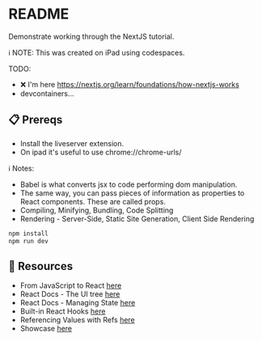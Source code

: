 # README

Demonstrate working through the NextJS tutorial.  

ℹ️ NOTE: This was created on iPad using codespaces.  

TODO:

* ❌ I'm here https://nextjs.org/learn/foundations/how-nextjs-works
* devcontainers...  

## 📋 Prereqs

* Install the liveserver extension.  
* On ipad it's useful to use chrome://chrome-urls/

ℹ️ Notes:

* Babel is what converts jsx to code performing dom manipulation.  
* The same way, you can pass pieces of information as properties to React components. These are called props.
* Compiling, Minifying, Bundling, Code Splitting
* Rendering - Server-Side, Static Site Generation, Client Side Rendering

```sh
npm install
npm run dev
```

## 👀 Resources

* From JavaScript to React [here](https://nextjs.org/learn/foundations/from-javascript-to-react/getting-started-with-react)  
* React Docs - The UI tree [here](https://beta.reactjs.org/learn/preserving-and-resetting-state#the-ui-tree)  
* React Docs - Managing State [here](https://beta.reactjs.org/learn/managing-state)  
* Built-in React Hooks [here](https://beta.reactjs.org/apis)  
* Referencing Values with Refs [here](https://beta.reactjs.org/learn/referencing-values-with-refs)
* Showcase [here](https://nextjs.org/showcase)  

